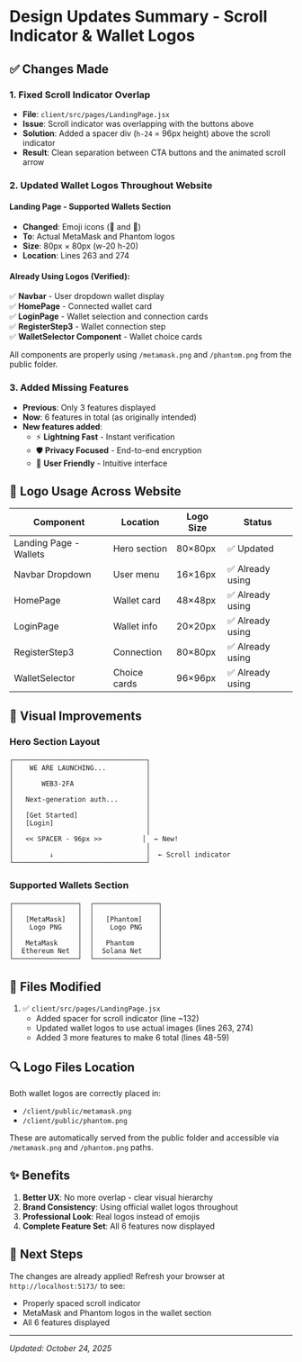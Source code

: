 # Design Updates Summary - Scroll Indicator & Wallet Logos

## ✅ Changes Made

### 1. **Fixed Scroll Indicator Overlap**
- **File**: `client/src/pages/LandingPage.jsx`
- **Issue**: Scroll indicator was overlapping with the buttons above
- **Solution**: Added a spacer div (`h-24` = 96px height) above the scroll indicator
- **Result**: Clean separation between CTA buttons and the animated scroll arrow

### 2. **Updated Wallet Logos Throughout Website**

#### Landing Page - Supported Wallets Section
- **Changed**: Emoji icons (🦊 and 👻) 
- **To**: Actual MetaMask and Phantom logos
- **Size**: 80px × 80px (w-20 h-20)
- **Location**: Lines 263 and 274

#### Already Using Logos (Verified):
✅ **Navbar** - User dropdown wallet display  
✅ **HomePage** - Connected wallet card  
✅ **LoginPage** - Wallet selection and connection cards  
✅ **RegisterStep3** - Wallet connection step  
✅ **WalletSelector Component** - Wallet choice cards  

All components are properly using `/metamask.png` and `/phantom.png` from the public folder.

### 3. **Added Missing Features**
- **Previous**: Only 3 features displayed
- **Now**: 6 features in total (as originally intended)
- **New features added**:
  - ⚡ **Lightning Fast** - Instant verification
  - 🛡️ **Privacy Focused** - End-to-end encryption  
  - 🎯 **User Friendly** - Intuitive interface

## 📸 Logo Usage Across Website

| Component | Location | Logo Size | Status |
|-----------|----------|-----------|--------|
| Landing Page - Wallets | Hero section | 80×80px | ✅ Updated |
| Navbar Dropdown | User menu | 16×16px | ✅ Already using |
| HomePage | Wallet card | 48×48px | ✅ Already using |
| LoginPage | Wallet info | 20×20px | ✅ Already using |
| RegisterStep3 | Connection | 80×80px | ✅ Already using |
| WalletSelector | Choice cards | 96×96px | ✅ Already using |

## 🎨 Visual Improvements

### Hero Section Layout
```
┌─────────────────────────────────┐
│    WE ARE LAUNCHING...          │
│                                 │
│       WEB3-2FA                  │
│                                 │
│   Next-generation auth...       │
│                                 │
│   [Get Started]                 │
│   [Login]                       │
│                                 │
│   << SPACER - 96px >>          │  ← New!
│                                 │
│         ↓                       │  ← Scroll indicator
└─────────────────────────────────┘
```

### Supported Wallets Section
```
┌────────────────┐  ┌────────────────┐
│                │  │                │
│   [MetaMask]   │  │   [Phantom]    │
│    Logo PNG    │  │    Logo PNG    │
│                │  │                │
│   MetaMask     │  │   Phantom      │
│  Ethereum Net  │  │  Solana Net    │
└────────────────┘  └────────────────┘
```

## 📁 Files Modified

1. ✅ `client/src/pages/LandingPage.jsx`
   - Added spacer for scroll indicator (line ~132)
   - Updated wallet logos to use actual images (lines 263, 274)
   - Added 3 more features to make 6 total (lines 48-59)

## 🔍 Logo Files Location

Both wallet logos are correctly placed in:
- `/client/public/metamask.png`
- `/client/public/phantom.png`

These are automatically served from the public folder and accessible via `/metamask.png` and `/phantom.png` paths.

## ✨ Benefits

1. **Better UX**: No more overlap - clear visual hierarchy
2. **Brand Consistency**: Using official wallet logos throughout
3. **Professional Look**: Real logos instead of emojis
4. **Complete Feature Set**: All 6 features now displayed

## 🚀 Next Steps

The changes are already applied! Refresh your browser at `http://localhost:5173/` to see:
- Properly spaced scroll indicator
- MetaMask and Phantom logos in the wallet section
- All 6 features displayed

---

*Updated: October 24, 2025*
